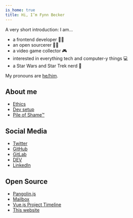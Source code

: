 ```yaml
---
is_home: true
title: Hi, I’m Fynn Becker
---
```



A very short introduction: I am…

* a frontend developer 👨‍💻
* an open sourcerer 🧙‍♂️
* a video game collector 🎮
* interested in everything tech and computer-y things 💻
* a Star Wars and Star Trek nerd 🖖

<!-- alex ignore he-she -->
My pronouns are [he/him](https://pronoun.is/he).

## About me

* [Ethics](ethics)
* [Dev setup](uses)
* [Pile of Shame™](games)

## Social Media

* [Twitter](https://twitter.com/mvsde)
* [GitHub](https://github.com/mvsde)
* [GitLab](https://gitlab.com/mvsde)
* [DEV](https://dev.to/mvsde)
* [LinkedIn](https://linkedin.com/in/fynn)

## Open Source

* [Pangolin.js](https://pangolinjs.org)
* [Mailbox](https://github.com/mvsde/mailbox)
* [Vue.js Project Timeline](https://github.com/mvsde/vue-project-timeline)
* [This website](https://github.com/mvsde/website)
